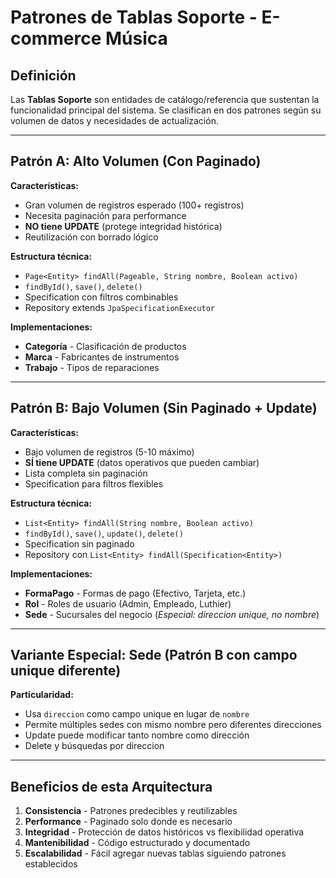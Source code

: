 # Patrones de Tablas Soporte - E-commerce Música

## Definición
Las **Tablas Soporte** son entidades de catálogo/referencia que sustentan la funcionalidad principal del sistema. Se clasifican en dos patrones según su volumen de datos y necesidades de actualización.

---

## Patrón A: Alto Volumen (Con Paginado)
**Características:**
- Gran volumen de registros esperado (100+ registros)
- Necesita paginación para performance
- **NO tiene UPDATE** (protege integridad histórica)
- Reutilización con borrado lógico

**Estructura técnica:**
- `Page<Entity> findAll(Pageable, String nombre, Boolean activo)`
- `findById()`, `save()`, `delete()`
- Specification con filtros combinables
- Repository extends `JpaSpecificationExecutor`

**Implementaciones:**
- **Categoría** - Clasificación de productos
- **Marca** - Fabricantes de instrumentos
- **Trabajo** - Tipos de reparaciones

---

## Patrón B: Bajo Volumen (Sin Paginado + Update)
**Características:**
- Bajo volumen de registros (5-10 máximo)
- **SÍ tiene UPDATE** (datos operativos que pueden cambiar)
- Lista completa sin paginación
- Specification para filtros flexibles

**Estructura técnica:**
- `List<Entity> findAll(String nombre, Boolean activo)`
- `findById()`, `save()`, `update()`, `delete()`
- Specification sin paginado
- Repository con `List<Entity> findAll(Specification<Entity>)`

**Implementaciones:**
- **FormaPago** - Formas de pago (Efectivo, Tarjeta, etc.)
- **Rol** - Roles de usuario (Admin, Empleado, Luthier)
- **Sede** - Sucursales del negocio (*Especial: direccion unique, no nombre*)

---

## Variante Especial: Sede (Patrón B con campo unique diferente)
**Particularidad:**
- Usa `direccion` como campo unique en lugar de `nombre`
- Permite múltiples sedes con mismo nombre pero diferentes direcciones
- Update puede modificar tanto nombre como dirección
- Delete y búsquedas por direccion

---

## Beneficios de esta Arquitectura
1. **Consistencia** - Patrones predecibles y reutilizables
2. **Performance** - Paginado solo donde es necesario
3. **Integridad** - Protección de datos históricos vs flexibilidad operativa
4. **Mantenibilidad** - Código estructurado y documentado
5. **Escalabilidad** - Fácil agregar nuevas tablas siguiendo patrones establecidos
